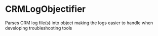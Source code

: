 # CRMLogObjectifier
Parses CRM log file(s) into object making the logs easier to handle when developing troubleshooting tools
